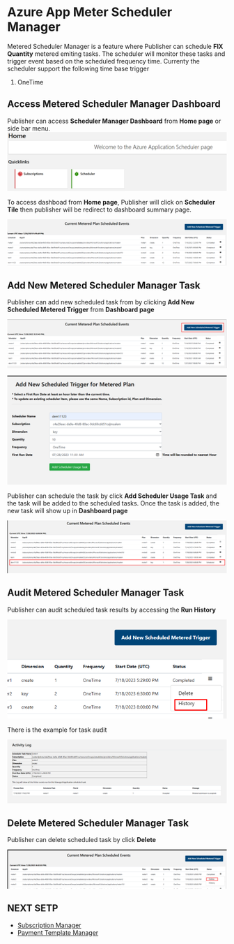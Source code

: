 # Azure App Meter Scheduler Manager 
Metered Scheduler Manager is a feature where Publisher can schedule **FIX Quantity** metered emiting tasks. The scheduler will monitor these tasks and trigger event based on the scheduled frequency time. Currenty the scheduler support the following time base trigger

1. OneTime


## Access Metered Scheduler Manager Dashboard
 Publisher can access **Scheduler Manager Dashboard** from **Home page** or side bar menu.
![home](./images/scheduler-home.png)

To access dashboad from **Home page**, Publisher will click on **Scheduler Tile** then publisher will be redirect to dashboard summary page.

![dashboard](./images/scheduler-dashboard.png)
## Add New Metered Scheduler Manager Task

Publisher can add new scheduled task from by clicking **Add New Scheduled Metered Trigger** from **Dashboard page**

![add-task-1](./images/scheduler-add1.png)

![add-task-2](./images/scheduler-add2.png)


Publisher can schedule the task by click **Add Scheduler Usage Task** and the task will be added to the scheduled tasks.
Once the task is added, the new task will show up in **Dashboard page**

![add-task-2](./images/scheduler-add3.png)


## Audit Metered Scheduler Manager Task
Publisher can audit scheduled task results by accessing the **Run History**

![audit-task-1](./images/scheduler-audit1.png)

There is the example for task audit

![audit-task-2](./images/scheduler-audit2.png)

## Delete Metered Scheduler Manager Task
Publisher can delete scheduled task by click **Delete**

![delete-task-1](./images/scheduler-delete.png)





## NEXT SETP
- [Subscription Manager](./Subscription-Manager.md)
- [Payment Template Manager](./Payment-Template-Manager.md)